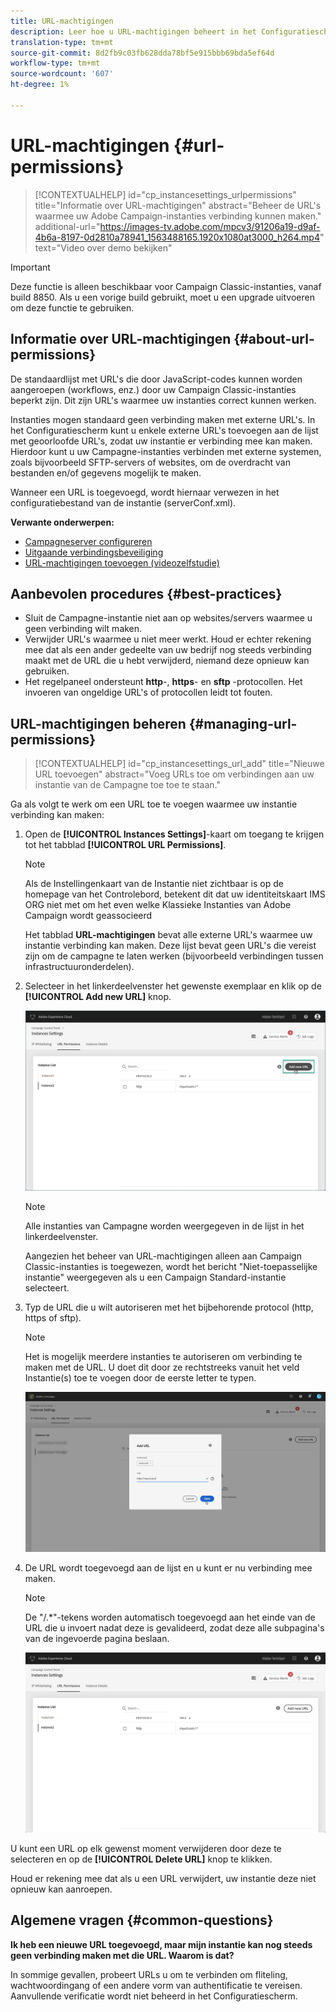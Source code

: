 ```yaml
---
title: URL-machtigingen
description: Leer hoe u URL-machtigingen beheert in het Configuratiescherm
translation-type: tm+mt
source-git-commit: 8d2fb9c03fb628dda78bf5e915bbb69bda5ef64d
workflow-type: tm+mt
source-wordcount: '607'
ht-degree: 1%

---
```



# URL-machtigingen {#url-permissions}

>[!CONTEXTUALHELP]
>id="cp_instancesettings_urlpermissions"
>title="Informatie over URL-machtigingen"
>abstract="Beheer de URL&#39;s waarmee uw Adobe Campaign-instanties verbinding kunnen maken."
>additional-url="https://images-tv.adobe.com/mpcv3/91206a19-d9af-4b6a-8197-0d2810a78941_1563488165.1920x1080at3000_h264.mp4" text="Video over demo bekijken"

>[!IMPORTANT]
>
>Deze functie is alleen beschikbaar voor Campaign Classic-instanties, vanaf build 8850. Als u een vorige build gebruikt, moet u een upgrade uitvoeren om deze functie te gebruiken.

## Informatie over URL-machtigingen {#about-url-permissions}

De standaardlijst met URL&#39;s die door JavaScript-codes kunnen worden aangeroepen (workflows, enz.) door uw Campaign Classic-instanties beperkt zijn. Dit zijn URL&#39;s waarmee uw instanties correct kunnen werken.

Instanties mogen standaard geen verbinding maken met externe URL&#39;s. In het Configuratiescherm kunt u enkele externe URL&#39;s toevoegen aan de lijst met geoorloofde URL&#39;s, zodat uw instantie er verbinding mee kan maken. Hierdoor kunt u uw Campagne-instanties verbinden met externe systemen, zoals bijvoorbeeld SFTP-servers of websites, om de overdracht van bestanden en/of gegevens mogelijk te maken.

Wanneer een URL is toegevoegd, wordt hiernaar verwezen in het configuratiebestand van de instantie (serverConf.xml).

**Verwante onderwerpen:**

* [Campagneserver configureren](https://docs.campaign.adobe.com/doc/AC/en/INS_Additional_configurations_Configuring_Campaign_server.html)
* [Uitgaande verbindingsbeveiliging](https://docs.campaign.adobe.com/doc/AC/en/INS_Additional_configurations_Configuring_Campaign_server.html#Outgoing_connection_protection)
* [URL-machtigingen toevoegen (videozelfstudie)](https://docs.adobe.com/content/help/en/campaign-learn/campaign-classic-tutorials/administrating/control-panel-acc/adding-url-permissions.html)

## Aanbevolen procedures {#best-practices}

* Sluit de Campagne-instantie niet aan op websites/servers waarmee u geen verbinding wilt maken.
* Verwijder URL&#39;s waarmee u niet meer werkt. Houd er echter rekening mee dat als een ander gedeelte van uw bedrijf nog steeds verbinding maakt met de URL die u hebt verwijderd, niemand deze opnieuw kan gebruiken.
* Het regelpaneel ondersteunt **http**-, **https**- en **sftp** -protocollen. Het invoeren van ongeldige URL&#39;s of protocollen leidt tot fouten.

## URL-machtigingen beheren {#managing-url-permissions}

>[!CONTEXTUALHELP]
>id="cp_instancesettings_url_add"
>title="Nieuwe URL toevoegen"
>abstract="Voeg URLs toe om verbindingen aan uw instantie van de Campagne toe toe te staan."

Ga als volgt te werk om een URL toe te voegen waarmee uw instantie verbinding kan maken:

1. Open de **[!UICONTROL Instances Settings]**-kaart om toegang te krijgen tot het tabblad **[!UICONTROL URL Permissions]**.

   >[!NOTE]
   >
   >Als de Instellingenkaart van de Instantie niet zichtbaar is op de homepage van het Controlebord, betekent dit dat uw identiteitskaart IMS ORG niet met om het even welke Klassieke Instanties van Adobe Campaign wordt geassocieerd
   >
   >Het tabblad <b><span class="uicontrol">URL-machtigingen</span></b> bevat alle externe URL&#39;s waarmee uw instantie verbinding kan maken. Deze lijst bevat geen URL&#39;s die vereist zijn om de campagne te laten werken (bijvoorbeeld verbindingen tussen infrastructuuronderdelen).

1. Selecteer in het linkerdeelvenster het gewenste exemplaar en klik op de **[!UICONTROL Add new URL]** knop.

   ![](assets/add_url1.png)

   >[!NOTE]
   >
   >Alle instanties van Campagne worden weergegeven in de lijst in het linkerdeelvenster.
   >
   >Aangezien het beheer van URL-machtigingen alleen aan Campaign Classic-instanties is toegewezen, wordt het bericht &quot;Niet-toepasselijke instantie&quot; weergegeven als u een Campaign Standard-instantie selecteert.

1. Typ de URL die u wilt autoriseren met het bijbehorende protocol (http, https of sftp).

   >[!NOTE]
   >
   >Het is mogelijk meerdere instanties te autoriseren om verbinding te maken met de URL. U doet dit door ze rechtstreeks vanuit het veld Instantie(s) toe te voegen door de eerste letter te typen.

   ![](assets/add_url2.png)

1. De URL wordt toegevoegd aan de lijst en u kunt er nu verbinding mee maken.

   >[!NOTE]
   >
   >De &quot;/.*&quot;-tekens worden automatisch toegevoegd aan het einde van de URL die u invoert nadat deze is gevalideerd, zodat deze alle subpagina&#39;s van de ingevoerde pagina beslaan.

   ![](assets/add_url_listnew.png)

U kunt een URL op elk gewenst moment verwijderen door deze te selecteren en op de **[!UICONTROL Delete URL]** knop te klikken.

Houd er rekening mee dat als u een URL verwijdert, uw instantie deze niet opnieuw kan aanroepen.

## Algemene vragen {#common-questions}

**Ik heb een nieuwe URL toegevoegd, maar mijn instantie kan nog steeds geen verbinding maken met die URL. Waarom is dat?**

In sommige gevallen, probeert URLs u om te verbinden om fliteling, wachtwoordingang of een andere vorm van authentificatie te vereisen. Aanvullende verificatie wordt niet beheerd in het Configuratiescherm.
